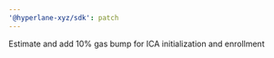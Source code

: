 ```yaml
---
'@hyperlane-xyz/sdk': patch
---
```


Estimate and add 10% gas bump for ICA initialization and enrollment
